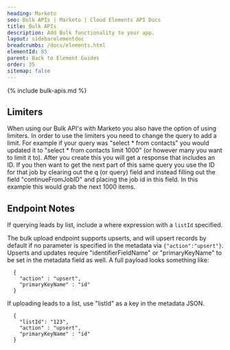 ```yaml
---
heading: Marketo
seo: Bulk APIs | Marketo | Cloud Elements API Docs
title: Bulk APIs
description: Add Bulk functionality to your app.
layout: sidebarelementdoc
breadcrumbs: /docs/elements.html
elementId: 85
parent: Back to Element Guides
order: 35
sitemap: false
---
```


{% include bulk-apis.md %}


## Limiters

When using our Bulk API's with Marketo you also have the option of using limiters. In order to use the limiters you need to change the query to add a limit. For example if your query was "select * from contacts" you would updated it to "select * from contacts limit 1000" (or however many you want to limit it to). After you create this you will get a response that includes an ID. If you then want to get the next part of this same query you use the ID for that job by clearing out the q (or query) field and instead filling out the field "continueFromJobID" and placing the job id in this field. In this example this would grab the next 1000 items.  

## Endpoint Notes
If querying leads by list, include a where expression with a `listId` specified.

The bulk upload endpoint supports upserts, and will upsert records by default if no
parameter is specified in the metadata via `{"action":"upsert"}`.  Upserts and updates
require "identifierFieldName" or "primaryKeyName" to be set in the metadata field
as well.  A full payload looks something like:

```
  {
    "action" : "upsert",
    "primaryKeyName" : "id"
  }
```

If uploading leads to a list, use "listId" as a key in the metadata JSON.

```
  {
    "listId": "123",
    "action" : "upsert",
    "primaryKeyName" : "id"
  }
```
